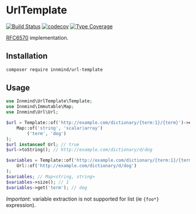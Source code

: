 # UrlTemplate

[![Build Status](https://github.com/innmind/urltemplate/workflows/CI/badge.svg?branch=master)](https://github.com/innmind/urltemplate/actions?query=workflow%3ACI)
[![codecov](https://codecov.io/gh/innmind/urltemplate/branch/develop/graph/badge.svg)](https://codecov.io/gh/innmind/urltemplate)
[![Type Coverage](https://shepherd.dev/github/innmind/urltemplate/coverage.svg)](https://shepherd.dev/github/innmind/urltemplate)

[RFC6570](https://tools.ietf.org/html/rfc6570) implementation.

## Installation

```sh
composer require innmind/url-template
```

## Usage

```php
use Innmind\UrlTemplate\Template;
use Innmind\Immutable\Map;
use Innmind\Url\Url;

$url = Template::of('http://example.com/dictionary/{term:1}/{term}')->expand(
    Map::of('string', 'scalar|array')
        ('term', 'dog')
);
$url instanceof Url; // true
$url->toString(); // http://example.com/dictionary/d/dog

$variables = Template::of('http://example.com/dictionary/{term:1}/{term}')->extract(
    Url::of('http://example.com/dictionary/d/dog')
);
$variables; // Map<string, string>
$variables->size(); // 1
$variables->get('term'); // dog
```

*Important*: variable extraction is not supported for list (ie `{foo*}` expression).
